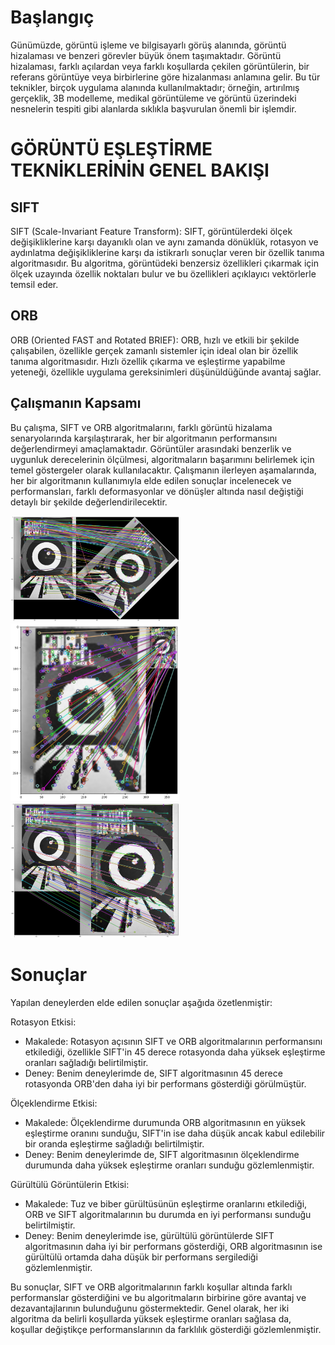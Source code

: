# Başlangıç

Günümüzde, görüntü işleme ve bilgisayarlı görüş alanında, görüntü hizalaması ve benzeri görevler büyük önem taşımaktadır. Görüntü hizalaması, farklı açılardan veya farklı koşullarda çekilen görüntülerin, bir referans görüntüye veya birbirlerine göre hizalanması anlamına gelir. Bu tür teknikler, birçok uygulama alanında kullanılmaktadır; örneğin, artırılmış gerçeklik, 3B modelleme, medikal görüntüleme ve görüntü üzerindeki nesnelerin tespiti gibi alanlarda sıklıkla başvurulan önemli bir işlemdir.

# GÖRÜNTÜ EŞLEŞTİRME TEKNİKLERİNİN GENEL BAKIŞI

## SIFT
SIFT (Scale-Invariant Feature Transform): SIFT, görüntülerdeki ölçek değişikliklerine karşı dayanıklı olan ve aynı zamanda dönüklük, rotasyon ve aydınlatma değişikliklerine karşı da istikrarlı sonuçlar veren bir özellik tanıma algoritmasıdır. Bu algoritma, görüntüdeki benzersiz özellikleri çıkarmak için ölçek uzayında özellik noktaları bulur ve bu özellikleri açıklayıcı vektörlerle temsil eder.

## ORB
ORB (Oriented FAST and Rotated BRIEF): ORB, hızlı ve etkili bir şekilde çalışabilen, özellikle gerçek zamanlı sistemler için ideal olan bir özellik tanıma algoritmasıdır. Hızlı özellik çıkarma ve eşleştirme yapabilme yeteneği, özellikle uygulama gereksinimleri düşünüldüğünde avantaj sağlar.

## Çalışmanın Kapsamı
Bu çalışma, SIFT ve ORB algoritmalarını, farklı görüntü hizalama senaryolarında karşılaştırarak, her bir algoritmanın performansını değerlendirmeyi amaçlamaktadır. Görüntüler arasındaki benzerlik ve uygunluk derecelerinin ölçülmesi, algoritmaların başarımını belirlemek için temel göstergeler olarak kullanılacaktır.
Çalışmanın ilerleyen aşamalarında, her bir algoritmanın kullanımıyla elde edilen sonuçlar incelenecek ve performansları, farklı deformasyonlar ve dönüşler altında nasıl değiştiği detaylı bir şekilde değerlendirilecektir.
<div style="display: inline-block;">
  <img src="outputs/sift-45.png" alt="Image Description" width="270" height="auto">
  <img src="outputs/sift-salt-100.png" alt="Image Description" width="270" height="auto">
  <img src="outputs/scaled-sift.png" alt="Image Description" width="270" height="auto">
</div>

# Sonuçlar
Yapılan deneylerden elde edilen sonuçlar aşağıda özetlenmiştir:

Rotasyon Etkisi:

- Makalede: Rotasyon açısının SIFT ve ORB algoritmalarının performansını etkilediği, özellikle SIFT'in 45 derece rotasyonda daha yüksek eşleştirme oranları sağladığı belirtilmiştir.
- Deney: Benim deneylerimde de, SIFT algoritmasının 45 derece rotasyonda ORB'den daha iyi bir performans gösterdiği görülmüştür.

Ölçeklendirme Etkisi:

- Makalede: Ölçeklendirme durumunda ORB algoritmasının en yüksek eşleştirme oranını sunduğu, SIFT'in ise daha düşük ancak kabul edilebilir bir oranda eşleştirme sağladığı belirtilmiştir.
- Deney: Benim deneylerimde de, SIFT algoritmasının ölçeklendirme durumunda daha yüksek eşleştirme oranları sunduğu gözlemlenmiştir.

Gürültülü Görüntülerin Etkisi:

- Makalede: Tuz ve biber gürültüsünün eşleştirme oranlarını etkilediği, ORB ve SIFT algoritmalarının bu durumda en iyi performansı sunduğu belirtilmiştir.
- Deney: Benim deneylerimde ise, gürültülü görüntülerde SIFT algoritmasının daha iyi bir performans gösterdiği, ORB algoritmasının ise gürültülü ortamda daha düşük bir performans sergilediği gözlemlenmiştir.

Bu sonuçlar, SIFT ve ORB algoritmalarının farklı koşullar altında farklı performanslar gösterdiğini ve bu algoritmaların birbirine göre avantaj ve dezavantajlarının bulunduğunu göstermektedir. Genel olarak, her iki algoritma da belirli koşullarda yüksek eşleştirme oranları sağlasa da, koşullar değiştikçe performanslarının da farklılık gösterdiği gözlemlenmiştir.
